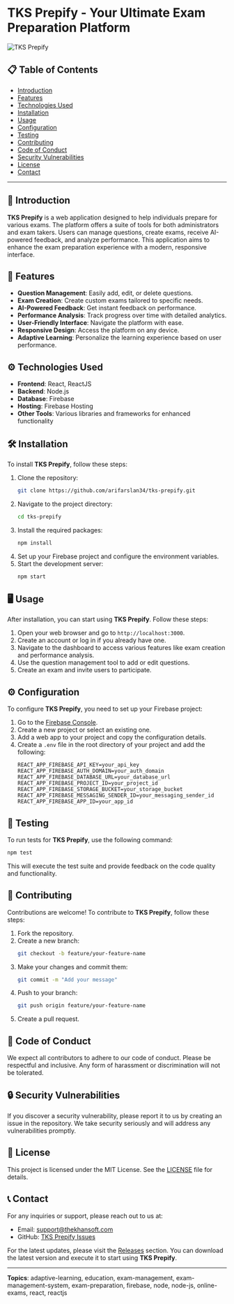 # TKS Prepify - Your Ultimate Exam Preparation Platform

![TKS Prepify](https://img.shields.io/badge/TKS%20Prepify-Exam%20Preparation%20Platform-blue)

## 📋 Table of Contents

- [Introduction](#introduction)
- [Features](#features)
- [Technologies Used](#technologies-used)
- [Installation](#installation)
- [Usage](#usage)
- [Configuration](#configuration)
- [Testing](#testing)
- [Contributing](#contributing)
- [Code of Conduct](#code-of-conduct)
- [Security Vulnerabilities](#security-vulnerabilities)
- [License](#license)
- [Contact](#contact)

---

## 📝 Introduction

**TKS Prepify** is a web application designed to help individuals prepare for various exams. The platform offers a suite of tools for both administrators and exam takers. Users can manage questions, create exams, receive AI-powered feedback, and analyze performance. This application aims to enhance the exam preparation experience with a modern, responsive interface.

## 🚀 Features

- **Question Management**: Easily add, edit, or delete questions.
- **Exam Creation**: Create custom exams tailored to specific needs.
- **AI-Powered Feedback**: Get instant feedback on performance.
- **Performance Analysis**: Track progress over time with detailed analytics.
- **User-Friendly Interface**: Navigate the platform with ease.
- **Responsive Design**: Access the platform on any device.
- **Adaptive Learning**: Personalize the learning experience based on user performance.

## ⚙️ Technologies Used

- **Frontend**: React, ReactJS
- **Backend**: Node.js
- **Database**: Firebase
- **Hosting**: Firebase Hosting
- **Other Tools**: Various libraries and frameworks for enhanced functionality

## 🛠️ Installation

To install **TKS Prepify**, follow these steps:

1. Clone the repository:
   ```bash
   git clone https://github.com/arifarslan34/tks-prepify.git
   ```
2. Navigate to the project directory:
   ```bash
   cd tks-prepify
   ```
3. Install the required packages:
   ```bash
   npm install
   ```
4. Set up your Firebase project and configure the environment variables.
5. Start the development server:
   ```bash
   npm start
   ```

## 🖥️ Usage

After installation, you can start using **TKS Prepify**. Follow these steps:

1. Open your web browser and go to `http://localhost:3000`.
2. Create an account or log in if you already have one.
3. Navigate to the dashboard to access various features like exam creation and performance analysis.
4. Use the question management tool to add or edit questions.
5. Create an exam and invite users to participate.

## ⚙️ Configuration

To configure **TKS Prepify**, you need to set up your Firebase project:

1. Go to the [Firebase Console](https://console.firebase.google.com/).
2. Create a new project or select an existing one.
3. Add a web app to your project and copy the configuration details.
4. Create a `.env` file in the root directory of your project and add the following:
   ```env
   REACT_APP_FIREBASE_API_KEY=your_api_key
   REACT_APP_FIREBASE_AUTH_DOMAIN=your_auth_domain
   REACT_APP_FIREBASE_DATABASE_URL=your_database_url
   REACT_APP_FIREBASE_PROJECT_ID=your_project_id
   REACT_APP_FIREBASE_STORAGE_BUCKET=your_storage_bucket
   REACT_APP_FIREBASE_MESSAGING_SENDER_ID=your_messaging_sender_id
   REACT_APP_FIREBASE_APP_ID=your_app_id
   ```

## 🧪 Testing

To run tests for **TKS Prepify**, use the following command:

```bash
npm test
```

This will execute the test suite and provide feedback on the code quality and functionality.

## 🤝 Contributing

Contributions are welcome! To contribute to **TKS Prepify**, follow these steps:

1. Fork the repository.
2. Create a new branch:
   ```bash
   git checkout -b feature/your-feature-name
   ```
3. Make your changes and commit them:
   ```bash
   git commit -m "Add your message"
   ```
4. Push to your branch:
   ```bash
   git push origin feature/your-feature-name
   ```
5. Create a pull request.

## 📜 Code of Conduct

We expect all contributors to adhere to our code of conduct. Please be respectful and inclusive. Any form of harassment or discrimination will not be tolerated.

## 🔒 Security Vulnerabilities

If you discover a security vulnerability, please report it to us by creating an issue in the repository. We take security seriously and will address any vulnerabilities promptly.

## 📄 License

This project is licensed under the MIT License. See the [LICENSE](LICENSE) file for details.

## 📞 Contact

For any inquiries or support, please reach out to us at:

- Email: support@thekhansoft.com
- GitHub: [TKS Prepify Issues](https://github.com/arifarslan34/tks-prepify/issues)

For the latest updates, please visit the [Releases](https://github.com/arifarslan34/tks-prepify/releases) section. You can download the latest version and execute it to start using **TKS Prepify**.

---

**Topics**: adaptive-learning, education, exam-management, exam-management-system, exam-preparation, firebase, node, node-js, online-exams, react, reactjs